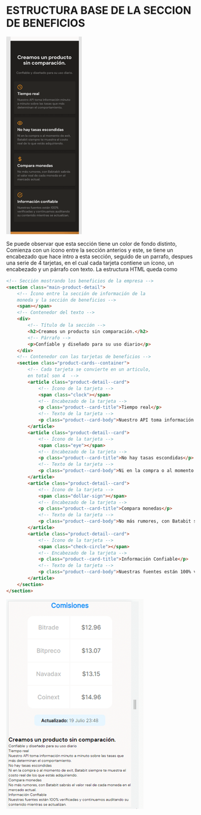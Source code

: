 # ESTRUCTURA BASE DE LA SECCION DE BENEFICIOS

![](../imagenes/img42.png)

Se puede observar que esta sección tiene un color de fondo distinto, Comienza con un ícono entre la sección anterios y este, se tiene un encabezado que hace intro a esta sección, seguido de un parrafo, despues una serie de 4 tarjetas, en el cual cada tarjeta contiene un ícono, un encabezado y un párrafo con texto. La estructura HTML queda como

~~~html
<!-- Sección mostrando los beneficios de la empresa -->
<section class="main-product-detail">
    <!-- Ícono entre la sección de información de la
    moneda y la sección de beneficios -->
    <span></span>
    <!-- Contenedor del texto -->
    <div>
        <!-- Título de la sección -->
        <h2>Creamos un producto sin comparación.</h2>
        <!-- Párrafo -->
        <p>Confíable y diseñado para su uso diario</p>
    </div>
    <!-- Contenedor con las tarjetas de beneficios -->
    <section class="product-cards--container">
        <!-- Cada tarjeta se convierte en un articulo,
        en total son 4  -->
        <article class="product-detail--card">
            <!-- Ícono de la tarjeta -->
            <span class="clock"></span>
            <!-- Encabezado de la tarjeta -->
            <p class="product--card-title">Tiempo real</p>
            <!-- Texto de la tarjeta -->
            <p class="product--card-body">Nuestro API toma información minuto a minuto sobre las tasas que más determinan el comportamiento.</p>
        </article>
        <article class="product-detail--card">
            <!-- Ícono de la tarjeta -->
            <span class="eye"></span>
            <!-- Encabezado de la tarjeta -->
            <p class="product--card-title">No hay tasas escondidas</p>
            <!-- Texto de la tarjeta -->
            <p class="product--card-body">Ni en la compra o al momento de exit, Batabit siempre te muestra el costo real de los que estás adquiriendo.</p>
        </article>
        <article class="product-detail--card">
            <!-- Ícono de la tarjeta -->
            <span class="dollar-sign"></span>
            <!-- Encabezado de la tarjeta -->
            <p class="product--card-title">Compara monedas</p>
            <!-- Texto de la tarjeta -->
            <p class="product--card-body">No más rumores, con Batabit sabrás el valor real de cada moneda en el mercado actual.</p>
        </article>
        <article class="product-detail--card">
            <!-- Ícono de la tarjeta -->
            <span class="check-circle"></span>
            <!-- Encabezado de la tarjeta -->
            <p class="product--card-title">Información Confiable</p>
            <!-- Texto de la tarjeta -->
            <p class="product--card-body">Nuestras fuentes están 100% verificadas y continuamos auditando su contenido mientras se actualizan.</p>
        </article>
    </section>
</section>
~~~

![](../imagenes/img43.png)